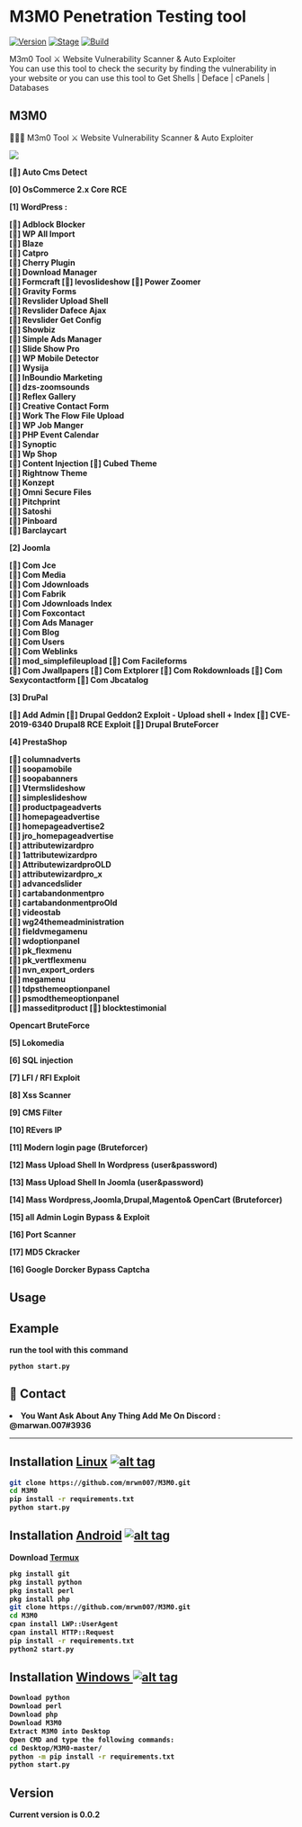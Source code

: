 <h1>M3M0 Penetration Testing tool</h1>
<p><a href="https://github.com/mrwn007/M3M0"><img src="https://img.shields.io/badge/M3M0-0.0.2-brightgreen.svg" alt="Version" data-canonical-src="https://img.shields.io/badge/M3M0-0.0.2-brightgreen.svg?maxAge=259200" style="max-width:100%;"></a>
<a href="https://github.com/mrwn007/M3M0"><img src="https://img.shields.io/badge/Release-Stable-orange.svg" alt="Stage" data-canonical-src="https://img.shields.io/badge/Release-Stable-orange.svg" style="max-width:100%;"></a>
<a href="https://github.com/mrwn007/M3M0"><img src="https://img.shields.io/badge/Supported%20OS-Linux%2FWindows-brightgreengreen.svg" alt="Build" data-canonical-src="https://img.shields.io/badge/Supported%20OS-Linux%2FWindows-brightgreengreen.svg" style="max-width:100%;"></a></p>
<p>M3m0 Tool ⚔️ Website Vulnerability Scanner & Auto Exploiter<br>You can use this tool to check the security by finding the vulnerability in your website or you can use this tool to Get Shells | Deface | cPanels | Databases</p>

<h2>M3M0</h2>

👨🏻‍💻 M3m0 Tool ⚔️ Website Vulnerability Scanner & Auto Exploiter

<img src="https://i.imgur.com/EyGEKUT.jpg" data-canonical-src="https://i.imgur.com/EyGEKUT.jpg" style="max-width:100%;">

<b>[📌] Auto Cms Detect<b>
  
<b>[0] OsCommerce 2.x Core RCE <b><br>
  
<b>[1] WordPress :<b><br>

[📌] Adblock Blocker  <br>
[📌] WP All Import <br>
[📌] Blaze <br>
[📌] Catpro <br>
[📌] Cherry Plugin  
[📌] Download Manager  
[📌] Formcraft 
[📌] levoslideshow 
[📌] Power Zoomer  
[📌] Gravity Forms  
[📌] Revslider Upload Shell  
[📌] Revslider Dafece Ajax  
[📌] Revslider Get Config  
[📌] Showbiz  
[📌] Simple Ads Manager  
[📌] Slide Show Pro  
[📌] WP Mobile Detector  
[📌] Wysija  
[📌] InBoundio Marketing  
[📌] dzs-zoomsounds  
[📌] Reflex Gallery  
[📌] Creative Contact Form  
[📌] Work The Flow File Upload  
[📌] WP Job Manger  
[📌] PHP Event Calendar  
[📌] Synoptic  
[📌] Wp Shop  
[📌] Content Injection 
[📌] Cubed Theme  
[📌] Rightnow Theme  
[📌] Konzept  
[📌] Omni Secure Files  
[📌] Pitchprint  
[📌] Satoshi  
[📌] Pinboard  
[📌] Barclaycart  

<b>[2] Joomla<br>

[📌] Com Jce  
[📌] Com Media  
[📌] Com Jdownloads  
[📌] Com Fabrik  
[📌] Com Jdownloads Index  
[📌] Com Foxcontact  
[📌] Com Ads Manager  
[📌] Com Blog  
[📌] Com Users  
[📌] Com Weblinks<br>
[📌] mod_simplefileupload 
[📌] Com Facileforms  
[📌] Com Jwallpapers 
[📌] Com Extplorer 
[📌] Com Rokdownloads 
[📌] Com Sexycontactform 
[📌] Com Jbcatalog 

<b>[3] DruPal<br> 

[📌] Add Admin
[📌] Drupal Geddon2 Exploit - Upload shell + Index
[📌] CVE-2019-6340 Drupal8 RCE Exploit
[📌] Drupal BruteForcer

[4] PrestaShop<br>

[📌] columnadverts  
[📌] soopamobile  
[📌] soopabanners  
[📌] Vtermslideshow  
[📌] simpleslideshow  
[📌] productpageadverts  
[📌] homepageadvertise  
[📌] homepageadvertise2  
[📌] jro_homepageadvertise  
[📌] attributewizardpro  
[📌] 1attributewizardpro  
[📌] AttributewizardproOLD  
[📌] attributewizardpro_x  
[📌] advancedslider  
[📌] cartabandonmentpro  
[📌] cartabandonmentproOld  
[📌] videostab  
[📌] wg24themeadministration  
[📌] fieldvmegamenu  
[📌] wdoptionpanel  
[📌] pk_flexmenu  
[📌] pk_vertflexmenu  
[📌] nvn_export_orders  
[📌] megamenu  
[📌] tdpsthemeoptionpanel  
[📌] psmodthemeoptionpanel  
[📌] masseditproduct
[📌] blocktestimonial

<b> Opencart BruteForce<br>

<b>[5] Lokomedia<br>

<b>[6] SQL injection<br>

<b>[7] LFI / RFI Exploit<br>

<b>[8] Xss Scanner<br>

<b>[9] CMS Filter<br>

<b>[10] REvers IP<br>

<b>[11] Modern login page (Bruteforcer)<br>

<b>[12] Mass Upload Shell In Wordpress (user&password)<b>

<b>[13] Mass Upload Shell In Joomla (user&password)<b>

<b> [14] Mass Wordpress,Joomla,Drupal,Magento& OpenCart (Bruteforcer)<b>

<b> [15] all Admin Login Bypass & Exploit<b>

<b> [16] Port Scanner<b>

<b> [17] MD5 Ckracker<b>

<b> [16] Google Dorcker Bypass Captcha<b>



<h2>Usage</h2>

<h2>Example</h2>
<p>run the tool with this command<p>
<code>python start.py</code>

<h2>💬 Contact</h2>
<li>You Want Ask About Any Thing Add Me On Discord : @marwan.007#3936</li>
<hr>

## Installation [Linux](https://wikipedia.org/wiki/Linux) [![alt tag](http://icons.iconarchive.com/icons/dakirby309/simply-styled/32/OS-Linux-icon.png)](https://fr.wikipedia.org/wiki/Linux)

```bash
git clone https://github.com/mrwn007/M3M0.git
cd M3M0
pip install -r requirements.txt
python start.py
```


## Installation [Android](https://wikipedia.org/wiki/Android) [![alt tag](https://cdn1.iconfinder.com/data/icons/logotypes/32/android-32.png)](https://fr.wikipedia.org/wiki/Android)

Download [Termux](https://play.google.com/store/apps/details?id=com.termux)

```bash
pkg install git
pkg install python
pkg install perl
pkg install php
git clone https://github.com/mrwn007/M3M0.git
cd M3M0
cpan install LWP::UserAgent
cpan install HTTP::Request
pip install -r requirements.txt
python2 start.py
```

## Installation [Windows ](https://wikipedia.org/wiki/Microsoft_Windows)[![alt tag](http://icons.iconarchive.com/icons/tatice/cristal-intense/32/Windows-icon.png)](https://fr.wikipedia.org/wiki/Microsoft_Windows)
```bash
Download python
Download perl
Download php
Download M3M0
Extract M3M0 into Desktop
Open CMD and type the following commands:
cd Desktop/M3M0-master/
python -m pip install -r requirements.txt
python start.py
```
<h2>Version</h2>
<strong>Current version is 0.0.2</strong>
